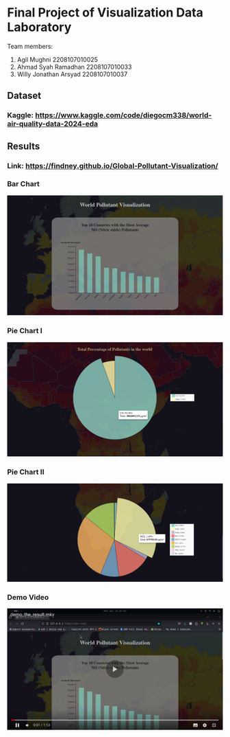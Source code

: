 # Final Project of Visualization Data Laboratory

Team members:
1. Agil Mughni 2208107010025
2. Ahmad Syah Ramadhan 2208107010033
3. Willy Jonathan Arsyad 2208107010037

## Dataset
### Kaggle: https://www.kaggle.com/code/diegocm338/world-air-quality-data-2024-eda

## Results
### Link: https://findney.github.io/Global-Pollutant-Visualization/
### Bar Chart
![Bar Chart](https://github.com/Findney/Global-Pollutant-Visualization/blob/main/img/bar_chart.png)

### Pie Chart I
![Pie Chart I](https://github.com/Findney/Global-Pollutant-Visualization/blob/main/img/pie_chart_1.png)

### Pie Chart II
![Pie Chart II](https://github.com/Findney/Global-Pollutant-Visualization/blob/main/img/pie_chart_2.png)

### Demo Video
[![Watch the video](https://github.com/Findney/Global-Pollutant-Visualization/blob/main/img/demo_video.png)](https://drive.google.com/file/d/1dgOOnQrrnKGvLQoq7v8z7BiNivSDgdRo/view?usp=sharing)


